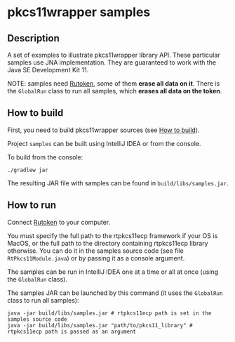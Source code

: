 # pkcs11wrapper samples

## Description

A set of examples to illustrate pkcs11wrapper library API. These particular samples use JNA implementation. They are
guaranteed to work with the Java SE Development Kit 11.

NOTE: samples need [Rutoken](https://www.rutoken.ru/products/all/), some of them **erase all data on it**. There is
the `GlobalRun` class to run all samples, which **erases all data on the token**.

## How to build

First, you need to build pkcs11wrapper sources (see [How to build](../README.md#how-to-build)).

Project `samples` can be built using IntelliJ IDEA or from the console.

To build from the console:

```shell
./gradlew jar
```

The resulting JAR file with samples can be found in `build/libs/samples.jar`.

## How to run

Connect [Rutoken](https://www.rutoken.ru/products/all/) to your computer.

You must specify the full path to the rtpkcs11ecp framework if your OS is MacOS, or the full path to the directory
containing rtpkcs11ecp library otherwise. You can do it in the samples source code (see file `RtPkcs11Module.java`) or
by passing it as a console argument.

The samples can be run in IntelliJ IDEA one at a time or all at once (using the `GlobalRun` class).

The samples JAR can be launched by this command (it uses the `GlobalRun` class to run all samples):

```shell
java -jar build/libs/samples.jar # rtpkcs11ecp path is set in the samples source code
java -jar build/libs/samples.jar "path/to/pkcs11_library" # rtpkcs11ecp path is passed as an argument
```
